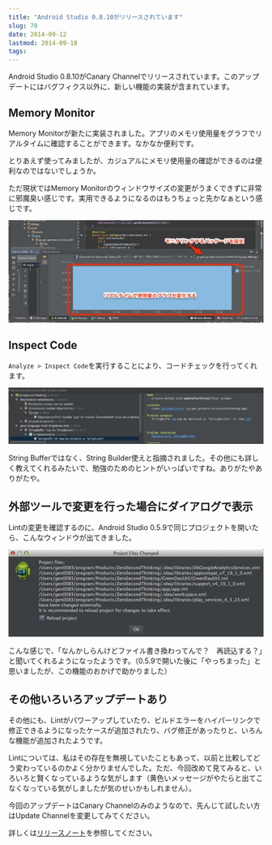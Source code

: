 ```yaml
---
title: "Android Studio 0.8.10がリリースされています"
slug: 70
date: 2014-09-12
lastmod: 2014-09-18
tags: 
---
```


Android Studio 0.8.10がCanary Channelでリリースされています。このアップデートにはバグフィクス以外に、新しい機能の実装が含まれています。


## Memory Monitor


Memory Monitorが新たに実装されました。アプリのメモリ使用量をグラフでリアルタイムに確認することができます。なかなか便利です。

とりあえず使ってみましたが、カジュアルにメモリ使用量の確認ができるのは便利なのではないでしょうか。

ただ現状ではMemory Monitorのウィンドウサイズの変更がうまくできずに非常に邪魔臭い感じです。実用できるようになるのはもうちょっと先かなぁという感じです。

![Memory Monitor実行例](1c47f62a2f3494dea71315ddb89b63f4.jpg)


## Inspect Code


`Analyze > Inspect Code`を実行することにより、コードチェックを行ってくれます。

![Inspect Code実行例](ab22a1997d4a206d92b17177e205cf5b.jpg)

String Bufferではなく、String Builder使えと指摘されました。その他にも詳しく教えてくれるみたいで、勉強のためのヒントがいっぱいですね。ありがたやありがたや。


## 外部ツールで変更を行った場合にダイアログで表示


Lintの変更を確認するのに、Android Studio 0.5.9で同じプロジェクトを開いたら、こんなウィンドウが出てきました。

![外部ツールで変更を行った場合のダイアログ](9ee98388d0a8f99ffff772c95a14d317.jpg)

こんな感じで、「なんかしらんけどファイル書き換わってんで？　再読込する？」と聞いてくれるようになったようです。（0.5.9で開いた後に「やっちまった」と思いましたが、この機能のおかげで助かりました）


## その他いろいろアップデートあり


その他にも、Lintがパワーアップしていたり、ビルドエラーをハイパーリンクで修正できるようになったケースが追加されたり、バグ修正があったりと、いろんな機能が追加されたようです。

Lintについては、私はその存在を無視していたこともあって、以前と比較してどう変わっているのかよく分かりませんでした。ただ、今回改めて見てみると、いろいろと賢くなっているような気がします（黄色いメッセージがやたらと出てこなくなっている気がしましたが気のせいかもしれません）。

今回のアップデートはCanary Channelのみのようなので、先んじて試したい方はUpdate Channelを変更してみてください。

詳しくは<a href="https://sites.google.com/a/android.com/tools/recent/androidstudio0810released">リリースノート</a>を参照してください。


  